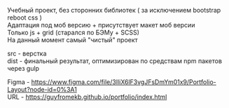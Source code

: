 Учебный проект, без сторонних библиотек ( за исключением bootstrap reboot css  )  
Адаптация под моб версию + присутствует макет моб версии  
Только js + grid (старался по БЭМу + SCSS)  
На данный момент самый "чистый" проект  

src - верстка  
dist - финальный результат, оптимизирован по средствам npm пакетов через gulp    

Figma - https://www.figma.com/file/3IliX6lF3vgJFsDmYm01x9/Portfolio-Layout?node-id=0%3A1  
URL - https://guyfromekb.github.io/portfolio/index.html
